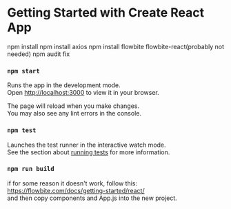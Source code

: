 # Getting Started with Create React App
npm install
npm install axios
npm install flowbite flowbite-react(probably not needed)
npm audit fix


### `npm start`

Runs the app in the development mode.\
Open [http://localhost:3000](http://localhost:3000) to view it in your browser.

The page will reload when you make changes.\
You may also see any lint errors in the console.

### `npm test`

Launches the test runner in the interactive watch mode.\
See the section about [running tests](https://facebook.github.io/create-react-app/docs/running-tests) for more information.

### `npm run build`

if for some reason it doesn't work, follow this:  https://flowbite.com/docs/getting-started/react/   
and then copy components and App.js into the new project.
